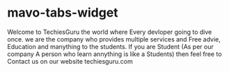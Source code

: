 # mavo-tabs-widget
Welcome to TechiesGuru the world where Every devloper going to dive once.
we are the company who provides multiple services and Free advie, Education and manything to the students.
If you are Student (As per our company A person who learn annything is like a Students) then feel free to Contact us on our website techiesguru.com
